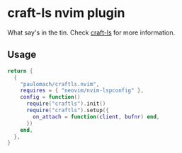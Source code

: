 # craft-ls nvim plugin

What say's in the tin.
Check [craft-ls](https://github.com/Batalex/craft-ls) for more information.

## Usage

```lua
return {
  {
    "paulomach/craftls.nvim",
    requires = { "neovim/nvim-lspconfig" },
    config = function()
      require("craftls").init()
      require("craftls").setup({
        on_attach = function(client, bufnr) end,
      })
    end,
  },
}
```

```

```
